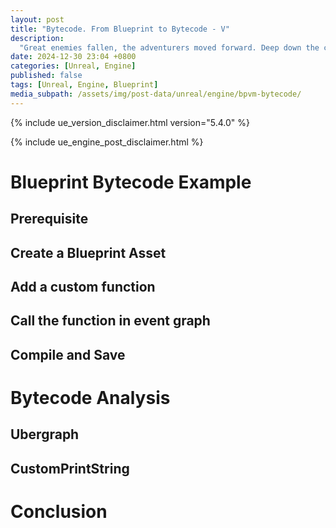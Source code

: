```yaml
---
layout: post
title: "Bytecode. From Blueprint to Bytecode - V"
description:
  "Great enemies fallen, the adventurers moved forward. Deep down the castle, a humongous machine is working on countless tiny pieces. We are so close to the heart of the secret - Bytecode"
date: 2024-12-30 23:04 +0800
categories: [Unreal, Engine]
published: false
tags: [Unreal, Engine, Blueprint]
media_subpath: /assets/img/post-data/unreal/engine/bpvm-bytecode/
---
```


{% include ue_version_disclaimer.html version="5.4.0" %}

{% include ue_engine_post_disclaimer.html %}

# Blueprint Bytecode Example

## Prerequisite

## Create a Blueprint Asset

## Add a custom function

## Call the function in event graph

## Compile and Save

# Bytecode Analysis

## Ubergraph

## CustomPrintString

# Conclusion

